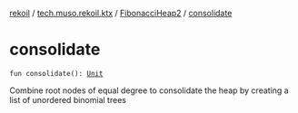 [rekoil](../../index.md) / [tech.muso.rekoil.ktx](../index.md) / [FibonacciHeap2](index.md) / [consolidate](./consolidate.md)

# consolidate

`fun consolidate(): `[`Unit`](https://kotlinlang.org/api/latest/jvm/stdlib/kotlin/-unit/index.html)

Combine root nodes of equal degree to consolidate the heap
by creating a list of unordered binomial trees

